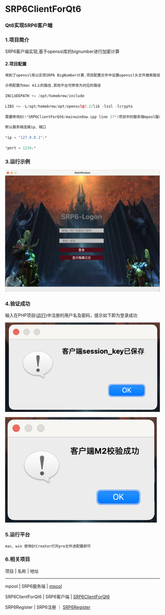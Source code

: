 # SRP6ClientForQt6 
### Qt6实现SRP6客户端

### 1.项目简介

SRP6客户端实现,基于openssl库的bignumber进行加密计算


#### 2.项目配置

```c++
用到了openssl库以实现SRP6 BigNumber计算,项目配置文件中设置openssl头文件搜索路径及动态连接库路径即可

示例配置为mac m1上的路径,其他平台可修改为对应的路径

INCLUDEPATH += /opt/homebrew/include

LIBS += -L/opt/homebrew/opt/openssl@3.2/lib -lssl -lcrypto

需要修改Qt(*SRP6ClientForQt6/mainwindow.cpp line 37*)项目中的服务端mpool服务运行的IP、端口

默认服务端连接ip、端口

*ip = "127.0.0.1";*

*port = 1234;*

```


### 3.运行示例
![运行](./img/clientpic.png)

### 4.验证成功
输入在PHP项目([运行](https://github.com/18616378431/SRP6Register))中注册的用户名及密码，提示如下即为登录成功

![运行](./img/sessionkey.png)

![运行](./img/m2.png)

### 5.运行平台

`mac、win 使用QtCreator打开pro文件进配置即可`

### 6.相关项目

项目  |  名称  |  地址
----  ----  ----
mpool | SRP6服务端 | [mpool](https://github.com/18616378431/mpool)

SRP6ClientForQt6 | SRP6客户端 | [SRP6ClientForQt6](https://github.com/18616378431/SRP6ClientForQt6)

SRP6Register | SRP6注册 ｜  [SRP6Register](https://github.com/18616378431/SRP6Register)